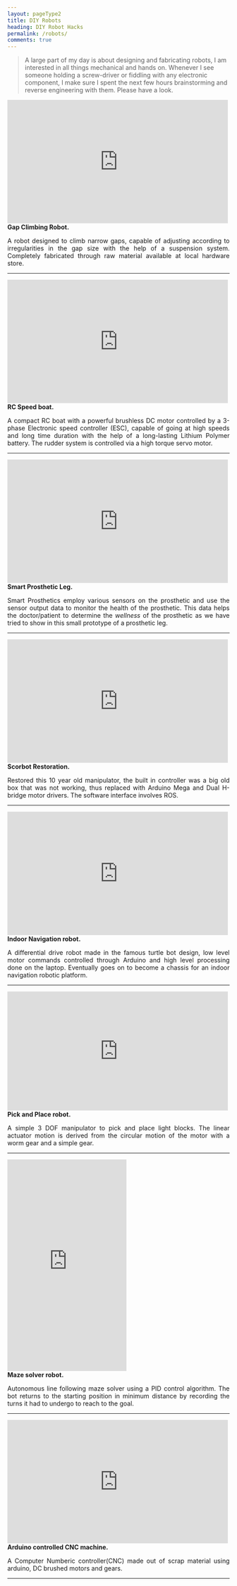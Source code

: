 ```yaml
---
layout: pageType2
title: DIY Robots
heading: DIY Robot Hacks
permalink: /robots/
comments: true
---
```


> A large part of my day is about designing and fabricating robots, I am interested in all things mechanical and hands on. Whenever I see someone holding a screw-driver or fiddling with any electronic component, I make sure I spent the next few hours brainstorming and reverse engineering with them. Please have a look.

<div class="imgcap">
<div align="centre">
<iframe width="500" height="280" src="https://www.youtube.com/embed/lFJ5vdC3sLg?rel=0&amp;controls=1&amp;autoplay=0&amp;loop=1&amp;rel=0&amp;showinfo=0" frameborder="0" allowfullscreen></iframe>
</div>
<div class="thecap"><b>Gap Climbing Robot.</b> </div>
</div>
<p style="text-align: justify; ">  A robot designed to climb narrow gaps, capable of adjusting according to irregularities in the gap size with the help of a suspension system. Completely fabricated through raw material available at local hardware store. </p>



------
<div class="imgcap">
<div align="centre">
<iframe width="500" height="280" src="https://www.youtube.com/embed/6jhQv5RgbWs?rel=0&amp;controls=1&amp;autoplay=0&amp;loop=1&amp;rel=0&amp;showinfo=0" frameborder="0" allowfullscreen></iframe>
</div>
<div class="thecap"><b>RC Speed boat.</b> </div>
</div>


<p style="text-align: justify;">  A compact RC boat with a powerful brushless DC motor controlled by a 3-phase Electronic speed controller (ESC), capable of going at high speeds and long time duration with the help of a long-lasting Lithium Polymer battery. The rudder system is controlled via a high torque servo motor.</p>


-----

<div class="imgcap">
<div align="centre">
<iframe width="500" height="280" src="https://www.youtube.com/embed/f1smZz4PPQ4?rel=0&amp;controls=1&amp;autoplay=0&amp;loop=1&amp;rel=0&amp;showinfo=0" frameborder="0" allowfullscreen></iframe>
</div>
<div class="thecap"><b>Smart Prosthetic Leg.</b> </div>
</div>
<p style="text-align: justify;"> Smart Prosthetics employ various sensors on the prosthetic and use the sensor output data to monitor the health of the prosthetic. This data helps the doctor/patient to determine the <i>wellness</i> of the prosthetic as we have tried to show in this small prototype of a prosthetic leg.</p>


------

<div class="imgcap">
<div align="centre">
<iframe width="500" height="280" src="https://www.youtube.com/embed/KEJ7jOg7ses?rel=0&amp;controls=1&amp;autoplay=0&amp;loop=1&amp;rel=0&amp;showinfo=0" frameborder="0" allowfullscreen></iframe>
</div>
<div class="thecap"><b>Scorbot Restoration.</b> </div>
</div>
<p style="text-align: justify;">  Restored this 10 year old manipulator, the built in controller was a big old box that was not working, thus replaced with Arduino Mega and Dual H-bridge  motor drivers. The software interface involves ROS.</p>


------


<div class="imgcap">
<div align="centre">
<iframe width="500" height="280" src="https://www.youtube.com/embed/u6JBzw7WFis?rel=0&amp;controls=1&amp;autoplay=0&amp;loop=1&amp;rel=0&amp;showinfo=0" frameborder="0" allowfullscreen></iframe>
</div>
<div class="thecap"><b>Indoor Navigation robot.</b> </div>
</div>
<p style="text-align: justify;"> A differential drive robot made in the famous turtle bot design,  low level motor commands controlled through Arduino and high level processing done  on the laptop. Eventually goes on to become a chassis for an indoor navigation robotic platform.</p>

------

<div class="imgcap">
<div align="centre">
<iframe width="500" height="270" src="https://www.youtube.com/embed/WlY9SgY_iwo?rel=0&amp;controls=1&amp;autoplay=0&amp;loop=1&amp;rel=0&amp;showinfo=0" frameborder="0" allowfullscreen></iframe>
</div>
<div class="thecap"><b>Pick and Place robot.</b> </div>
</div>
<p style="text-align: justify;"> A simple 3 DOF manipulator to pick and place light blocks. The linear actuator motion is derived from the circular motion of the motor with a worm gear and a simple gear. </p>

------
<div class="imgcap">
<div align="centre">
<iframe width="270" height="480" src="https://www.youtube.com/embed/kqsQR5D09So?rel=0&amp;controls=1&amp;autoplay=0&amp;loop=1&amp;rel=0&amp;showinfo=0" frameborder="0" allowfullscreen></iframe>
</div>
<div class="thecap"><b>Maze solver robot.</b> </div>
</div>
<p style="text-align: justify;">  Autonomous line following maze solver using a PID control algorithm. The bot returns to the starting position in minimum distance by recording the turns it had to undergo to reach to the goal.</p>

------
<div class="imgcap">
<div align="centre">
<iframe width="500" height="280" src="https://www.youtube.com/embed/HOo5zXjL3PA?rel=0&amp;controls=1&amp;autoplay=0&amp;loop=1&amp;rel=0&amp;showinfo=0" frameborder="0" allowfullscreen></iframe>
</div>
<div class="thecap"><b>Arduino controlled CNC machine.</b> </div>
</div>
<p style="text-align: justify;">  A Computer Numberic controller(CNC) made out of scrap material using arduino, DC brushed motors and gears.</p>

------